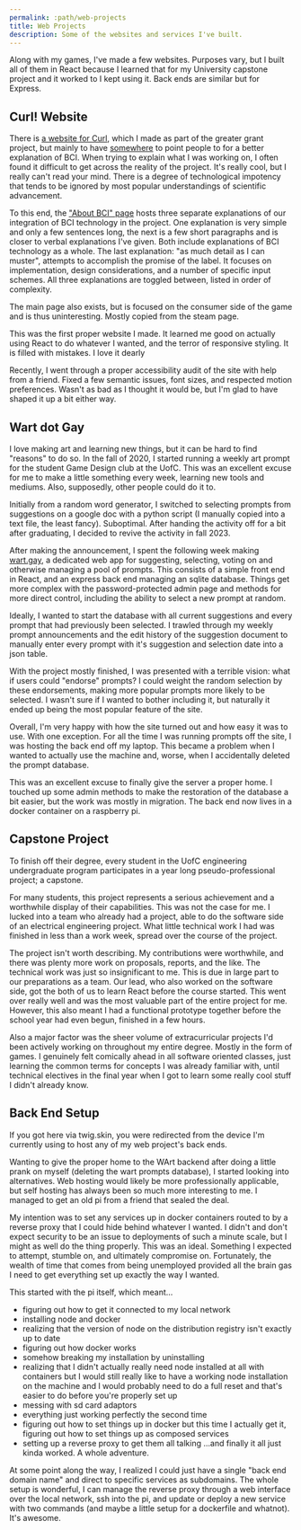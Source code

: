 ```yaml
---
permalink: :path/web-projects
title: Web Projects
description: Some of the websites and services I've built.
---
```


Along with my games, I've made a few websites. Purposes vary, but I built all of them in React because I learned that for my University capstone project and it worked to I kept using it. Back ends are similar but for Express.

## Curl! Website
There is [a website for Curl][0], which I made as part of the greater grant project, but mainly to have [somewhere][1] to point people to for a better explanation of BCI. When trying to explain what I was working on, I often found it difficult to get across the reality of the project. It's really cool, but I really can't read your mind. There is a degree of technological impotency that tends to be ignored by most popular understandings of scientific advancement.

To this end, the ["About BCI" page][1] hosts three separate explanations of our integration of BCI technology in the project. One explanation is very simple and only a few sentences long, the next is a few short paragraphs and is closer to verbal explanations I've given. Both include explanations of BCI technology as a whole. The last explanation: "as much detail as I can muster", attempts to accomplish the promise of the label. It focuses on implementation, design considerations, and a number of specific input schemes. All three explanations are toggled between, listed in order of complexity.

The main page also exists, but is focused on the consumer side of the game and is thus uninteresting. Mostly copied from the steam page.

This was the first proper website I made. It learned me good on actually using React to do whatever I wanted, and the terror of responsive styling. It is filled with mistakes. I love it dearly

Recently, I went through a proper accessibility audit of the site with help from a friend. Fixed a few semantic issues, font sizes, and respected motion preferences. Wasn't as bad as I thought it would be, but I'm glad to have shaped it up a bit either way.


## Wart dot Gay
I love making art and learning new things, but it can be hard to find "reasons" to do so. In the fall of 2020, I started running a weekly art prompt for the student Game Design club at the UofC. This was an excellent excuse for me to make a little something every week, learning new tools and mediums. Also, supposedly, other people could do it to.

Initially from a random word generator, I switched to selecting prompts from suggestions on a google doc with a python script (I manually copied into a text file, the least fancy). Suboptimal. After handing the activity off for a bit after graduating, I decided to revive the activity in fall 2023.

After making the announcement, I spent the following week making [wart.gay][2], a dedicated web app for suggesting, selecting, voting on and otherwise managing a pool of prompts. This consists of a simple front end in React, and an express back end managing an sqlite database. Things get more complex with the password-protected admin page and methods for more direct control, including the ability to select a new prompt at random.

Ideally, I wanted to start the database with all current suggestions and every prompt that had previously been selected. I trawled through my weekly prompt announcements and the edit history of the suggestion document to manually enter every prompt with it's suggestion and selection date into a json table.

With the project mostly finished, I was presented with a terrible vision: what if users could "endorse" prompts? I could weight the random selection by these endorsements, making more popular prompts more likely to be selected. I wasn't sure if I wanted to bother including it, but naturally it ended up being the most popular feature of the site.

Overall, I'm very happy with how the site turned out and how easy it was to use. With one exception. For all the time I was running prompts off the site, I was hosting the back end off my laptop. This became a problem when I wanted to actually use the machine and, worse, when I accidentally deleted the prompt database. 

This was an excellent excuse to finally give the server a proper home. I touched up some admin methods to make the restoration of the database a bit easier, but the work was mostly in migration. The back end now lives in a docker container on a raspberry pi.


## Capstone Project
To finish off their degree, every student in the UofC engineering undergraduate program participates in a year long pseudo-professional project; a capstone.

For many students, this project represents a serious achievement and a worthwhile display of their capabilities. This was not the case for me. I lucked into a team who already had a project, able to do the software side of an electrical engineering project. What little technical work I had was finished in less than a work week, spread over the course of the project.

The project isn't worth describing. My contributions were worthwhile, and there was plenty more work on proposals, reports, and the like. The technical work was just so insignificant to me. This is due in large part to our preparations as a team. Our lead, who also worked on the software side, got the both of us to learn React before the course started. This went over really well and was the most valuable part of the entire project for me. However, this also meant I had a functional prototype together before the school year had even begun, finished in a few hours.

Also a major factor was the sheer volume of extracurricular projects I'd been actively working on throughout my entire degree. Mostly in the form of games. I genuinely felt comically ahead in all software oriented classes, just learning the common terms for concepts I was already familiar with, until technical electives in the final year when I got to learn some really cool stuff I didn't already know.


## Back End Setup
If you got here via twig.skin, you were redirected from the device I'm currently using to host any of my web project's back ends.

Wanting to give the proper home to the WArt backend after doing a little prank on myself (deleting the wart prompts database), I started looking into alternatives. Web hosting would likely be more professionally applicable, but self hosting has always been so much more interesting to me. I managed to get an old pi from a friend that sealed the deal.

My intention was to set any services up in docker containers routed to by a reverse proxy that I could hide behind whatever I wanted. I didn't and don't expect security to be an issue to deployments of such a minute scale, but I might as well do the thing properly. This was an ideal. Something I expected to attempt, stumble on, and ultimately compromise on. Fortunately, the wealth of time that comes from being unemployed provided all the brain gas I need to get everything set up exactly the way I wanted.

This started with the pi itself, which meant...
- figuring out how to get it connected to my local network
- installing node and docker
- realizing that the version of node on the distribution registry isn't exactly up to date
- figuring out how docker works
- somehow breaking my installation by uninstalling
- realizing that I didn't actually really need node installed at all with containers but I would still really like to have a working node installation on the machine and I would probably need to do a full reset and that's easier to do before you're properly set up
- messing with sd card adaptors
- everything just working perfectly the second time
- figuring out how to set things up in docker but this time I actually get it, figuring out how to set things up as composed services
- setting up a reverse proxy to get them all talking
...and finally it all just kinda worked.
A whole adventure.

At some point along the way, I realized I could just have a single "back end domain name" and direct to specific services as subdomains. The whole setup is wonderful, I can manage the reverse proxy through a web interface over the local network, ssh into the pi, and update or deploy a new service with two commands (and maybe a little setup for a dockerfile and whatnot). It's awesome.


[0]: https://teamcurl.ca
[1]: https://teamcurl.ca/bci
[2]: https://wart.gay
